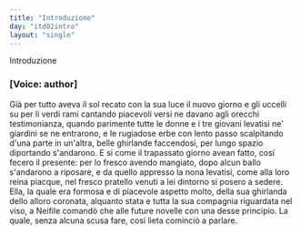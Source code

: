 ```yaml
---
title: "Introduzione"
day: "itd02intro"
layout: "single"
---
```

<html>
 <head>
 </head>
 <body>
  <div id="d02intro" type="introduction" who="author">
   <head>
    Introduzione
   </head>
   <p>
    <h3>
     [Voice: author]
    </h3>
   </p>
   <p>
    <milestone id="p02980002"/>
    Gi&agrave; per tutto aveva il sol recato con la sua luce il nuovo giorno e gli uccelli su per li verdi rami cantando piacevoli versi ne davano agli orecchi testimonianza, quando parimente tutte le donne e i tre giovani levatisi ne'
    <name placeref="giardini-i02" type="place">
     giardini
    </name>
    se ne entrarono, e le rugiadose erbe con lento passo scalpitando d'una parte in un'altra, belle ghirlande faccendosi, per lungo spazio diportando s'andarono.
    <milestone id="p02980003"/>
    E s&iacute; come il trapassato giorno avean fatto, cos&iacute; fecero il presente: per lo fresco avendo mangiato, dopo alcun ballo s'andarono a riposare, e da quello appresso la
    <time value="oranona-02intro">
     nona
    </time>
    levatisi, come alla loro
    <name persref="filomena" type="person">
     reina
    </name>
    piacque, nel fresco
    <name placeref="pratello-i02" type="place">
     pratello
    </name>
    venuti a lei dintorno si posero a sedere.
    <milestone id="p02980004"/>
    Ella, la quale era formosa e di piacevole aspetto molto, della sua ghirlanda dello alloro coronata, alquanto stata e tutta la sua compagnia riguardata nel viso, a
    <name persref="neifile" type="person">
     Neifile
    </name>
    comand&ograve; che alle future novelle con una desse principio. La quale, senza alcuna scusa fare, cos&iacute; lieta cominci&ograve; a parlare.
   </p>
  </div>
 </body>
</html>